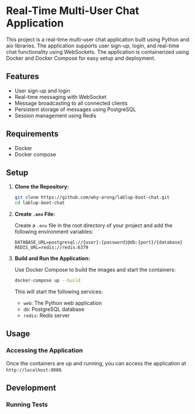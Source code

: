 # Real-Time Multi-User Chat Application

This project is a real-time multi-user chat application built using Python and aio libraries. The application supports user sign-up, login, and real-time chat functionality using WebSockets. The application is containerized using Docker and Docker Compose for easy setup and deployment.

## Features

- User sign-up and login
- Real-time messaging with WebSocket
- Message broadcasting to all connected clients
- Persistent storage of messages using PostgreSQL
- Session management using Redis

## Requirements

- Docker
- Docker compose

## Setup

1. **Clone the Repository:**

    ```sh
    git clone https://github.com/why-arong/lablup-boot-chat.git
    cd lablup-boot-chat
    ```

2. **Create `.env` File:**

    Create a `.env` file in the root directory of your project and add the following environment variables:

    ```env
    DATABASE_URL=postgresql://{user}:{password}@db:{port}/{database}
    REDIS_URL=redis://redis:6379
    ```

3. **Build and Run the Application:**

    Use Docker Compose to build the images and start the containers:

    ```sh
    docker-compose up --build
    ```

    This will start the following services:
    - `web`: The Python web application
    - `db`: PostgreSQL database
    - `redis`: Redis server

## Usage

### Accessing the Application

Once the containers are up and running, you can access the application at `http://localhost:8080`.



## Development

### Running Tests


